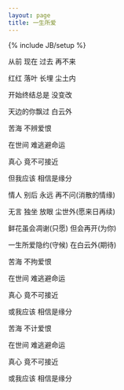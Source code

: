 ```yaml
---
layout: page
title: 一生所爱
---
```

{% include JB/setup %}


从前 现在 过去 再不来

红红 落叶 长埋 尘土内

开始终结总是 没变改

天边的你飘过 白云外

苦海 不辨爱恨

在世间 难逃避命运

真心 竟不可接近

但我应该 相信是缘分

情人 别后 永远 再不问(消散的情缘)

无言 独坐 放眼 尘世外(愿来日再续)

鲜花虽会凋谢(只愿) 但会再开(为你)

一生所爱隐约(守候) 在白云外(期待)

苦海 不拘爱恨

在世间 难逃避命运

真心 竟不可接近

或我应该 相信是缘分

苦海 不计爱恨

在世间 难逃避命运

真心 竟不可接近

或我应该 相信是缘分

